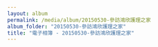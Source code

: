 ```yaml
---
layout: album
permalink: /media/album/20150530-參訪鴻欣護理之家
album_folder: "20150530-參訪鴻欣護理之家"
title: "電子相簿 - 20150530-參訪鴻欣護理之家"
---
```

